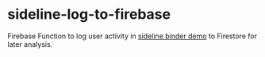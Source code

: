 # sideline-log-to-firebase

Firebase Function to log user activity in [sideline binder demo](https://github.com/LuisKolb/subplots-binder-demo) to Firestore for later analysis.
